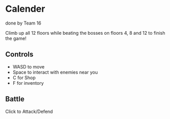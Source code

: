 Calender
============
done by Team 16


Climb up all 12 floors while beating the bosses on floors 4, 8 and 12 to finish the game!


Controls
-------------
- WASD to move
- Space to interact with enemies near you
- C for Shop
- F for inventory

Battle
-------------
Click to Attack/Defend

